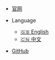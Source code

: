 * [官网](https://golff.finance)

* Language
	* [:uk: English](/)
	* [:cn: 中文](/zh-cn/)

* [GitHub](https://github.com/poyaku/poyaku.github.io)